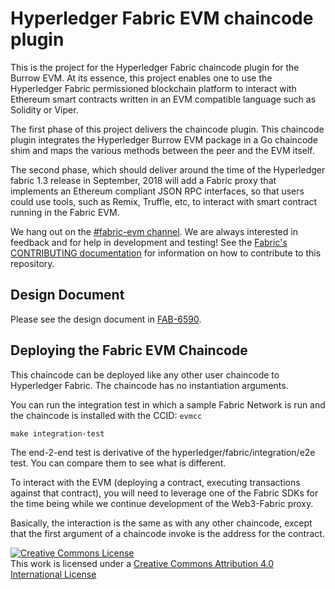 # Hyperledger Fabric EVM chaincode plugin

This is the project for the Hyperledger Fabric chaincode plugin for the
Burrow EVM. At its essence, this project enables one to use the Hyperledger
Fabric permissioned blockchain platform to interact with Ethereum smart
contracts written in an EVM compatible language such as Solidity or Viper.

The first phase of this project delivers the chaincode plugin. This chaincode
plugin integrates the Hyperledger Burrow EVM package in a Go chaincode shim
and maps the various methods between the peer and the EVM itself.

The second phase, which should deliver around the time of the Hyperledger fabric
1.3 release in September, 2018 will add a Fabric proxy that implements an
Ethereum compliant JSON RPC interfaces, so that users could use tools, such as
Remix, Truffle, etc, to interact with smart contract running in the Fabric EVM.

We hang out on the
[#fabric-evm channel](https://chat.hyperledger.org/channel/fabric-evm). We are
always interested in feedback and for help in development and testing! See the
[Fabric's CONTRIBUTING documentation](http://hyperledger-fabric.readthedocs.io/en/latest/CONTRIBUTING.html)
for information on how to contribute to this repository.

## Design Document

Please see the design document in [FAB-6590](https://jira.hyperledger.org/browse/FAB-6590).

## Deploying the Fabric EVM Chaincode

This chaincode can be deployed like any other user chaincode to Hyperledger
Fabric. The chaincode has no instantiation arguments.

You can run the integration test in which a sample Fabric Network is run and the
chaincode is installed with the CCID: `evmcc`
```
make integration-test
```
The end-2-end test is derivative of the hyperledger/fabric/integration/e2e test. You can compare them to see what is
different.

To interact with the EVM (deploying a contract, executing transactions against
that contract), you will need to leverage one of the Fabric SDKs for the time
being while we continue development of the Web3-Fabric proxy.

Basically, the interaction is the same as with any other chaincode, except that
the first argument of a chaincode invoke is the address for the contract.

[![Creative Commons License](https://i.creativecommons.org/l/by/4.0/88x31.png)](http://creativecommons.org/licenses/by/4.0/)<br>
This work is licensed under a [Creative Commons Attribution 4.0 International License](http://creativecommons.org/licenses/by/4.0/)
